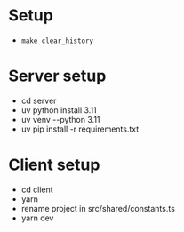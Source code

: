 # Setup
- `make clear_history`

# Server setup
- cd server
- uv python install 3.11
- uv venv --python 3.11
- uv pip install -r requirements.txt

# Client setup
- cd client
- yarn
- rename project in src/shared/constants.ts
- yarn dev